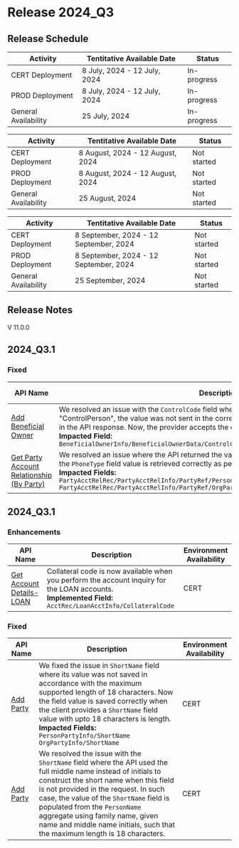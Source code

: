 # Release 2024_Q3
## Release Schedule
<!-- 
type: tab 
titles: 2024_Q3.1, 2024_Q3.2, 2024_Q3.3
-->
|        Activity      |  Tentitative Available Date  |	  Status    |
|   --------------     | ---------------------------- |  ---------  |
| CERT Deployment      | 8 July, 2024 - 12 July, 2024 | In-progress |
| PROD Deployment      | 8 July, 2024 - 12 July, 2024 | In-progress |
| General Availability | 25 July, 2024	              | In-progress |

<!-- type: tab -->
|        Activity      |  Tentitative Available Date      |	  Status    |
|   --------------     | ----------------------------     |  ---------  |
| CERT Deployment      | 8 August, 2024 - 12 August, 2024 | Not started |
| PROD Deployment      | 8 August, 2024 - 12 August, 2024 | Not started |
| General Availability | 25 August, 2024	                | Not started |

<!-- type: tab -->
|        Activity      |  Tentitative Available Date            |	  Status    |
|   --------------     | ----------------------------           |  ---------  |
| CERT Deployment      | 8 September, 2024 - 12 September, 2024 | Not started |
| PROD Deployment      | 8 September, 2024 - 12 September, 2024 | Not started |
| General Availability | 25 September, 2024	                    | Not started |

<!-- type: tab-end -->

## Release Notes
V 11.0.0
<!-- 
type: tab 
titles: Premier, Signature
-->
## 2024_Q3.1

### Fixed
| API Name | Description | Environment Availability |
| -------- | ----------- | ------------------------ |
|<a href="../api/?type=post&path=/beneficialownerservice/parties/beneficialowner/secured" title="Click to open">Add Beneficial Owner</a> |We resolved an issue with the `ControlCode` field when the value of the `RelationshipType` field is "ControlPerson", the value was not sent in the correct format to the provider displaying an error in the API response. Now, the provider accepts the correct interger value for this field.<br>**Impacted Field:** <br>`BeneficialOwnerInfo/BeneficialOwnerData/ControlCode` | CERT |
|<a href="../api/?type=post&path=/partyacctrelservice/partyacctrel/partyacctrel/secured" title="Click to open">Get Party Account Relationship (By Party)</a> |We resolved an issue where the API returned the value for `PhoneType` field in lower case. Now, the `PhoneType` field value is retrieved correctly as per the configurations.<br>**Impacted Fields:** <br>`PartyAcctRelRec/PartyAcctRelInfo/PartyRef/PersonPartyListInfo/Contact/PhoneNum/PhoneType` <br>`PartyAcctRelRec/PartyAcctRelInfo/PartyRef/OrgPartyListInfo/Contact/PhoneNum/PhoneType` | CERT |

<!-- type: tab -->
## 2024_Q3.1

### Enhancements
| API Name | Description | Environment Availability |
| -------- | ----------- | ------------------------ |
| <a href="../api/?type=post&path=/acctservice/acctmgmt/accounts/secured" title="Click to open">Get Account Details-LOAN</a> | Collateral code is now available when you perform the account inquiry for the LOAN accounts. <br>  **Implemented Field:** <br> `AcctRec/LoanAcctInfo/CollateralCode`| CERT |

### Fixed
| API Name | Description | Environment Availability |
| -------- | ----------- | ------------------------ |
| <a href="/api/?type=post&path=/partyservice/parties/parties" title="Click to open">Add Party</a> | We fixed the issue in `ShortName` field where its value was not saved in accordance with the maximum supported length of 18 characters. Now the field value is saved correctly when the client provides a `ShortName` field value with upto 18 characters is length. <br> **Impacted Fields:** <br> `PersonPartyInfo/ShortName` <br> `OrgPartyInfo/ShortName`| CERT |
| <a href="/api/?type=post&path=/partyservice/parties/parties" title="Click to open">Add Party</a> | We resolved the issue with the `ShortName` field where the API used the full middle name instead of initials to construct the short name when this field is not provided in the request. In such case, the value of the `ShortName` field is populated from the `PersonName` aggregate using family name, given name and middle name initials, such that the maximum length is 18 characters.| CERT |


<!-- type: tab-end -->
